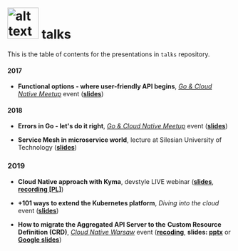# <img src="https://golang.org/doc/gopher/pencil/gophermega.jpg" alt="alt text" width="70px" height="70px"> talks
This is the table of contents for the presentations in `talks` repository.

#### 2017

* **Functional options - where user-friendly API begins**, _[Go & Cloud Native Meetup](https://www.meetup.com/GophersSilesia/)_ event (**[slides](https://mszostok.github.io/talks/2017/functionall-opts/Functional_options_where_user-friendly_API_begins.pdf)**)

#### 2018

* **Errors in Go - let's do it right**, _[Go & Cloud Native Meetup](https://www.meetup.com/GophersSilesia/)_ event (**[slides](https://mszostok.github.io/talks/2018/go-basic-error-handling/)**)

* **Service Mesh in microservice world**, lecture at Silesian University of Technology (**[slides](https://mszostok.github.io/talks/2018/service-mesh/service_mesh.pdf)**)

### 2019

* **Cloud Native approach with Kyma**, devstyle LIVE webinar (**[slides](https://mszostok.github.io/talks/2019/cloud-native-approach-with-Kyma/cloudnative_by_kyma.pdf)**, **[recording [PL]](https://youtu.be/eX2AAnvtjuI)**)

* **+101 ways to extend the Kubernetes platform**, _Diving into the cloud_ event (**[slides](https://mszostok.github.io/talks/2019/101-ways-to-extend-k8s/extends-k8s.pdf)**)

* **How to migrate the Aggregated API Server to the  Custom Resource Definition (CRD)**, _[Cloud Native Warsaw](http://cloudnativewarsaw.com/)_ event (**[recoding](https://youtu.be/KZBaGETkfC0)**, **slides: [pptx](https://mszostok.github.io/talks/2019/migrate-api-server-to-crds/migrate_api_server_to_crds.pptx)** or **[Google slides](https://docs.google.com/presentation/d/1kX3KYmefr0H_aqIz1L0GKo13xOxl_PGgf4o8yM1Pdd4/edit?usp=sharing)**)

